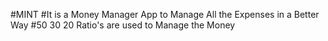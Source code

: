 #MINT
#It is a Money Manager App to Manage All the Expenses in a Better Way
#50 30 20 Ratio's are used to Manage the Money
